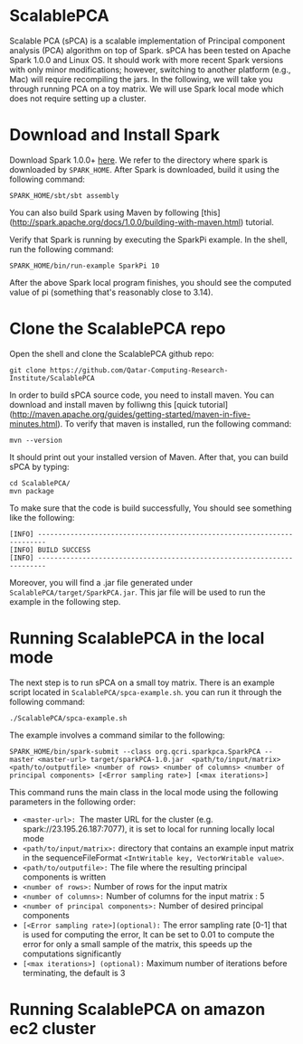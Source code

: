 ScalablePCA
===========

Scalable PCA (sPCA) is a scalable implementation of Principal component analysis (PCA) algorithm on top of Spark. sPCA has been tested on Apache Spark 1.0.0 and Linux OS. It should work with more recent Spark versions with only minor modifications; however, switching to another platform (e.g., Mac) will require recompiling the jars. In the following, we will take you through running PCA on a toy matrix. We will use Spark local mode which does not require setting up a cluster.

Download and Install Spark
==========================

Download  Spark 1.0.0+ [here](https://spark.apache.org/downloads.html). We refer to the directory where spark is downloaded by `SPARK_HOME`. After Spark is downloaded, build it using the following command:
```
SPARK_HOME/sbt/sbt assembly
```

You can also build Spark using Maven by following [this] (http://spark.apache.org/docs/1.0.0/building-with-maven.html) tutorial.

Verify that Spark is running by executing the SparkPi example. In the shell, run the following command:
```
SPARK_HOME/bin/run-example SparkPi 10
```
After the above Spark local program finishes, you should see the computed value of pi (something that's reasonably close to 3.14).

Clone the ScalablePCA repo
==========================
Open the shell and clone the ScalablePCA github repo:
```
git clone https://github.com/Qatar-Computing-Research-Institute/ScalablePCA
```
In order to build sPCA source code, you need to install maven. You can download and install maven by folliwng this [quick tutorial] (http://maven.apache.org/guides/getting-started/maven-in-five-minutes.html). To verify that maven is installed, run the following 
command:
```
mvn --version
```
It should print out your installed version of Maven. After that, you can build sPCA by typing:

```
cd ScalablePCA/
mvn package
```
To make sure that the code is build successfully, You should see something like the following:
```
[INFO] ------------------------------------------------------------------------
[INFO] BUILD SUCCESS
[INFO] ------------------------------------------------------------------------
```
Moreover, you will find a .jar file generated under `ScalablePCA/target/SparkPCA.jar`. This jar file will be used to run the example in the following step.

Running ScalablePCA in the local mode
=====================================
The next step is to run sPCA on a small toy matrix. There is an example script located in `ScalablePCA/spca-example.sh`. you can run it through the following command:
```
./ScalablePCA/spca-example.sh
```
The example involves a command similar to the following:
```
SPARK_HOME/bin/spark-submit --class org.qcri.sparkpca.SparkPCA --master <master-url> target/sparkPCA-1.0.jar  <path/to/input/matrix> <path/to/outputfile> <number of rows> <number of columns> <number of principal components> [<Error sampling rate>] [<max iterations>]
```
This command runs the main class in the local mode using the following parameters in the following order:
- `<master-url>: `The master URL for the cluster (e.g. spark://23.195.26.187:7077), it is set to local for running locally local mode 
-	`<path/to/input/matrix>:` directory that contains an example input matrix in the sequenceFileFormat `<IntWritable key, VectorWritable value>`.
-	`<path/to/outputfile>:` The file where the resulting principal components is written
-	`<number of rows>:` Number of rows for the input matrix 
-	`<number of columns>:` Number of columns for the input matrix : 5 
-	`<number of principal components>:` Number of desired principal components 
-	`[<Error sampling rate>](optional):` The error sampling rate [0-1] that is used for computing the error, It can be set to 0.01 to compute the error for only a small sample of the matrix, this speeds up the computations significantly 
- `[<max iterations>] (optional):` Maximum number of iterations before terminating, the default is 3 

Running ScalablePCA on amazon ec2 cluster
=========================================


